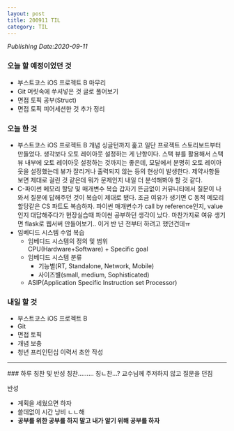 ```yaml
---
layout: post
title: 200911 TIL
category: TIL
---
```

*Publishing Date:2020-09-11*

### 오늘 할 예정이었던 것
* 부스트코스 iOS 프로젝트 B 마무리
* Git 머릿속에 쑤셔넣은 것 글로 풀어보기
* 면접 토픽 공부(Struct)
* 면접 토픽 피어세션한 것 추가 정리

### 오늘 한 것
* 부스트코스 iOS 프로젝트 B
개념 싱글턴까지 훑고 일단 프로젝트 스토리보드부터 만들었다. 생각보다 오토 레이아웃 설정하는 게 난항이다. 스택 뷰를 활용해서 스택 뷰 내부에 오토 레이아웃 설정하는 것까지는 좋은데, 모달에서 분명히 오토 레이아웃을 설정했는데 뷰가 잘리거나 출력되지 않는 등의 현상이 발생한다. 제약사항들 보면 제대로 걸린 것 같은데 뭐가 문제인지 내일 더 분석해봐야 할 것 같다.
* C-파이썬 메모리 할당 및 매개변수 복습
갑자기 뜬금없이 커뮤니티에서 질문이 나와서 질문에 답해주던 것이 복습이 제대로 됐다. 조금 여유가 생기면 C 동적 메모리 할당같은 CS 파트도 복습하자. 파이썬 매개변수가 call by reference인지, value인지 대답해주다가 현장실습때 파이썬 공부하던 생각이 났다. 마찬가지로 여유 생기면 flask로 웹서버 만들어보기.. 이거 반 년 전부터 하려고 했던건데ㅠ
* 임베디드 시스템 수업 복습
  - 임베디드 시스템의 정의 및 범위  
    CPU(Hardware+Software) + Specific goal
  - 임베디드 시스템 분류
    - 기능별(RT, Standalone, Network, Mobile)
    - 사이즈별(small, medium, Sophisticated)
  - ASIP(Application Specific Instruction set Processor)

### 내일 할 것
* 부스트코스 iOS 프로젝트 B
* Git
* 면접 토픽
* 개념 보충
* 청년 프리인턴십 이력서 초안 작성


<hr>
### 하루 칭찬 및 반성
칭찬......... 칭ㄴ찬...? 교수님께 주저하지 않고 질문을 던짐

반성
* 계획을 세웠으면 하자
* 쓸데없이 시간 낭비 ㄴㄴ해
* <b>공부를 위한 공부를 하지 말고 내가 알기 위해 공부를 하자</b>
